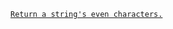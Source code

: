[`Return a string's even characters.`](https://www.codewars.com/kata/566044325f8fddc1c000002c/javascript)